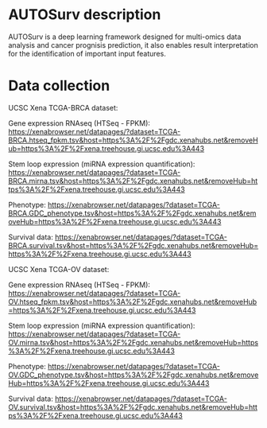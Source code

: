 # AUTOSurv description
AUTOSurv is a deep learning framework designed for multi-omics data analysis and cancer prognisis prediction, it also enables result interpretation for the identification of important input features.

# Data collection
UCSC Xena TCGA-BRCA dataset:
        
Gene expression RNAseq (HTSeq - FPKM): https://xenabrowser.net/datapages/?dataset=TCGA-BRCA.htseq_fpkm.tsv&host=https%3A%2F%2Fgdc.xenahubs.net&removeHub=https%3A%2F%2Fxena.treehouse.gi.ucsc.edu%3A443
        
Stem loop expression (miRNA expression quantification): https://xenabrowser.net/datapages/?dataset=TCGA-BRCA.mirna.tsv&host=https%3A%2F%2Fgdc.xenahubs.net&removeHub=https%3A%2F%2Fxena.treehouse.gi.ucsc.edu%3A443
        
Phenotype: https://xenabrowser.net/datapages/?dataset=TCGA-BRCA.GDC_phenotype.tsv&host=https%3A%2F%2Fgdc.xenahubs.net&removeHub=https%3A%2F%2Fxena.treehouse.gi.ucsc.edu%3A443
        
Survival data: https://xenabrowser.net/datapages/?dataset=TCGA-BRCA.survival.tsv&host=https%3A%2F%2Fgdc.xenahubs.net&removeHub=https%3A%2F%2Fxena.treehouse.gi.ucsc.edu%3A443
        
UCSC Xena TCGA-OV dataset:
        
Gene expression RNAseq (HTSeq - FPKM): https://xenabrowser.net/datapages/?dataset=TCGA-OV.htseq_fpkm.tsv&host=https%3A%2F%2Fgdc.xenahubs.net&removeHub=https%3A%2F%2Fxena.treehouse.gi.ucsc.edu%3A443
        
Stem loop expression (miRNA expression quantification): https://xenabrowser.net/datapages/?dataset=TCGA-OV.mirna.tsv&host=https%3A%2F%2Fgdc.xenahubs.net&removeHub=https%3A%2F%2Fxena.treehouse.gi.ucsc.edu%3A443
        
Phenotype: https://xenabrowser.net/datapages/?dataset=TCGA-OV.GDC_phenotype.tsv&host=https%3A%2F%2Fgdc.xenahubs.net&removeHub=https%3A%2F%2Fxena.treehouse.gi.ucsc.edu%3A443
        
Survival data: https://xenabrowser.net/datapages/?dataset=TCGA-OV.survival.tsv&host=https%3A%2F%2Fgdc.xenahubs.net&removeHub=https%3A%2F%2Fxena.treehouse.gi.ucsc.edu%3A443
